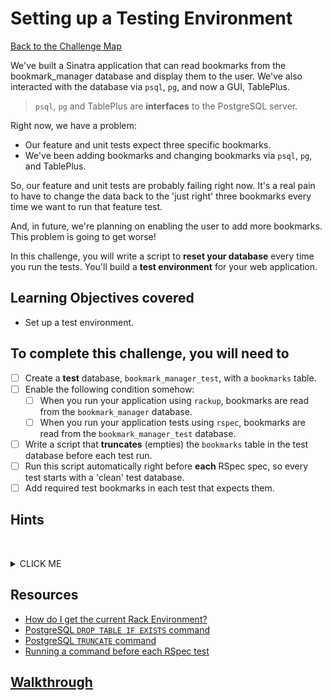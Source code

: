 # Setting up a Testing Environment

[Back to the Challenge Map](00_challenge_map.md#challenges)

We've built a Sinatra application that can read bookmarks from the bookmark_manager database and display them to the user. We've also interacted with the database via `psql`, `pg`, and now a GUI, TablePlus.

> `psql`, `pg` and TablePlus are **interfaces** to the PostgreSQL server.

Right now, we have a problem:

- Our feature and unit tests expect three specific bookmarks.
- We've been adding bookmarks and changing bookmarks via `psql`, `pg`, and TablePlus.

So, our feature and unit tests are probably failing right now. It's a real pain to have to change the data back to the 'just right' three bookmarks every time we want to run that feature test.

And, in future, we're planning on enabling the user to add more bookmarks. This problem is going to get worse!

In this challenge, you will write a script to **reset your database** every time you run the tests. You'll build a **test environment** for your web application.

## Learning Objectives covered

* Set up a test environment.

## To complete this challenge, you will need to

- [ ] Create a **test** database, `bookmark_manager_test`, with a `bookmarks` table.
- [ ] Enable the following condition somehow:
  - [ ] When you run your application using `rackup`, bookmarks are read from the `bookmark_manager` database.
  - [ ] When you run your application tests using `rspec`, bookmarks are read from the `bookmark_manager_test` database.
- [ ] Write a script that **truncates** (empties) the `bookmarks` table in the test database before each test run.
- [ ] Run this script automatically right before **each** RSpec spec, so every test starts with a 'clean' test database.
- [ ] Add required test bookmarks in each test that expects them.

## Hints
&nbsp;<details><summary>CLICK ME</summary>
#### Switching database depending on environment

You might want to use the global Rack [Environment Variable](http://blog.honeybadger.io/ruby-guide-environment-variables/), `ENV`, as a variable that stores the current environment. You could then use it to connect to the correct database for your environment.

Think about how you can ensure that the variable is assigned a particular value every time you run RSpec.

#### Truncating tables between tests

You might want to write a script, `setup_test_database.rb`, that uses `pg` to `TRUNCATE` the bookmarks table.

#### Integrating external scripts with RSpec

The `spec/spec_helper.rb` is automatically executed whenever you run `rspec` (see your `.rspec` for why). In the Spec Helper, you can configure RSpec. You can make something happen before every spec with the following:

```ruby
config.before(:each) do
  # Whatever you put here will happen before each spec runs
end
```

> You can call methods, and even use filesystem commands like `require` and `load` inside this `configure` block.

#### Adding expected bookmarks

You can `require` and use `pg` in your specs too: for instance, to insert data into the database in each `it()` block.
&nbsp;</details>

## Resources

* [How do I get the current Rack Environment?](https://stackoverflow.com/questions/15459569/how-to-get-the-current-rack-environment-in-rake)
* [PostgreSQL `DROP TABLE IF EXISTS` command](https://www.postgresql.org/docs/8.2/static/sql-droptable.html)
* [PostgreSQL `TRUNCATE` command](https://www.postgresql.org/docs/8.2/static/sql-truncate.html)
* [Running a command before each RSpec test](https://stackoverflow.com/questions/9958110/is-it-possible-to-add-somewhere-a-beforeeach-hook-so-that-all-spec-file-c)

## [Walkthrough](walkthroughs/08.md)
